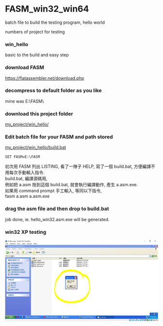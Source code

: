# FASM_win32_win64
batch file to build the testing program, hello world

numbers of project for testing

### win_hello
basic to the build and easy step

### download FASM
https://flatassembler.net/download.php    

### decompress to default folder as you like
mine was E:\FASM\


### download this project folder
[my_project/win_hello/](my_project/win_hello/)  


### Edit batch file for your FASM and path stored   
[my_project/win_hello/build.bat](my_project/win_hello/build.bat)  
```
SET FASM=E:\FASM  
```

初次用 FASM 列出 LISTING, 看了一陣子 HELP, 寫了一個 build.bat, 方便編譯不用每次手動輸入指令.   
build.bat, 編譯源碼用,   
例如把 a.asm 拖到這個 build.bat, 就會執行編譯動作, 產生 a.asm.exe.   
如果用 command prompt 手工輸入, 等同以下指令,  
fasm a.asm a.asm.exe
  
  
### drag the asm file and then drop to build.bat  
job done, ie. hello_win32.asm.exe will be generated.

### win32 XP testing
![my_project/win_hello/in32_test.JPG](my_project/win_hello/win32_test.JPG)


